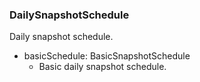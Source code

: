 ### DailySnapshotSchedule
Daily snapshot schedule.

- basicSchedule: BasicSnapshotSchedule
  - Basic daily snapshot schedule.
